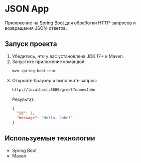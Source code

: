 # JSON App

Приложение на Spring Boot для обработки HTTP-запросов и возвращения JSON-ответов.

## Запуск проекта

1. Убедитесь, что у вас установлена JDK 17+ и Maven.
2. Запустите приложение командой:
   ```bash
   mvn spring-boot:run
   ```
3. Откройте браузер и выполните запрос:
   ```bash
   http://localhost:8080/greet?name=John
   ```
   Результат:
   ```json
   {
     "id": 1,
     "message": "Hello, John!"
   }
   ```

## Используемые технологии
- Spring Boot
- Maven
